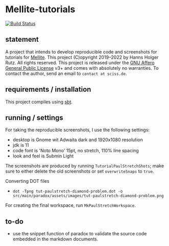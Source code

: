 # Mellite-tutorials

[![Build Status](https://github.com/Sciss/Mellite-tutorials/workflows/Scala%20CI/badge.svg?branch=main)](https://github.com/Sciss/Mellite-tutorials/actions?query=workflow%3A%22Scala+CI%22)

## statement

A project that intends to develop reproducible code and screenshots for tutorials for
[Mellite](https://sciss.de/mellite). This project (C)opyright 2019–2022 by Hanns Holger Rutz. 
All rights reserved. This project is released under the 
[GNU Affero General Public License](https://raw.github.com/Sciss/Mellite-tutorials/master/LICENSE) v3+ 
and comes with absolutely no warranties. To contact the author, send an email to
`contact at sciss.de`.

## requirements / installation

This project compiles using [sbt](http://www.scala-sbt.org/).

## running / settings

For taking the reproducible screenshots, I use the following settings:

- desktop is Gnome wit Adwaita dark and 1920x1080 resolution
- jdk is 11
- code font is 'Noto Mono' 15pt, no stretch, 110% line spacing
- look and feel is Submin Light

The screenshots are produced by running `TutorialPaulStretchShots`; make sure to either delete
the old screenshots or set `overwriteSnaps` to `true`.

Converting DOT files

- `dot -Tpng tut-paulstretch-diamond-problem.dot -o src/main/paradox/assets/images/tut-paulstretch-diamond-problem.png`

For creating the final workspace, run `MkPaulStretchWorkspace`.

## to-do

- use the snippet function of paradox to validate the source code embedded in the markdown documents.
